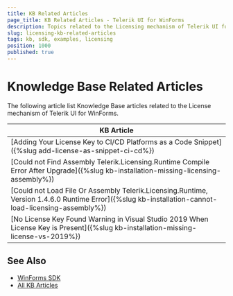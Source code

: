 ```yaml
---
title: KB Related Articles
page_title: KB Related Articles - Telerik UI for WinForms
description: Topics related to the Licensing mechanism of Telerik UI for WinForms.
slug: licensing-kb-related-articles
tags: kb, sdk, examples, licensing
position: 1000
published: true
---
```


# Knowledge Base Related Articles

The following article list Knowledge Base articles related to the License mechanism of Telerik UI for WinForms.
<!--KB Articles Table-->

|KB Article|
|----|
|[Adding Your License Key to CI/CD Platforms as a Code Snippet]({%slug add-license-as-snippet-ci-cd%})|
|[Could not Find Assembly Telerik.Licensing.Runtime Compile Error After Upgrade]({%slug kb-installation-missing-licensing-assembly%})|
|[Could not Load File Or Assembly Telerik.Licensing.Runtime, Version 1.4.6.0 Runtime Error]({%slug kb-installation-cannot-load-licensing-assembly%})|
|[No License Key Found Warning in Visual Studio 2019 When License Key is Present]({%slug kb-installation-missing-license-vs-2019%})|

## See Also

* [WinForms SDK](https://github.com/telerik/winforms-sdk)
* [All KB Articles](https://docs.telerik.com/devtools/winforms/knowledge-base)
